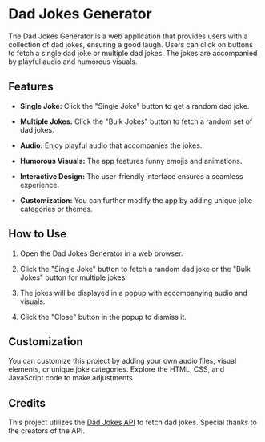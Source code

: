 # Dad Jokes Generator

The Dad Jokes Generator is a web application that provides users with a collection of dad jokes, ensuring a good laugh. Users can click on buttons to fetch a single dad joke or multiple dad jokes. The jokes are accompanied by playful audio and humorous visuals.

## Features

- **Single Joke:** Click the "Single Joke" button to get a random dad joke.

- **Multiple Jokes:** Click the "Bulk Jokes" button to fetch a random set of dad jokes.

- **Audio:** Enjoy playful audio that accompanies the jokes.

- **Humorous Visuals:** The app features funny emojis and animations.

- **Interactive Design:** The user-friendly interface ensures a seamless experience.

- **Customization:** You can further modify the app by adding unique joke categories or themes.

## How to Use

1. Open the Dad Jokes Generator in a web browser.

2. Click the "Single Joke" button to fetch a random dad joke or the "Bulk Jokes" button for multiple jokes.

3. The jokes will be displayed in a popup with accompanying audio and visuals.

4. Click the "Close" button in the popup to dismiss it.


## Customization

You can customize this project by adding your own audio files, visual elements, or unique joke categories. Explore the HTML, CSS, and JavaScript code to make adjustments.

## Credits

This project utilizes the [Dad Jokes API](https://api.api-ninjas.com/) to fetch dad jokes. Special thanks to the creators of the API.
